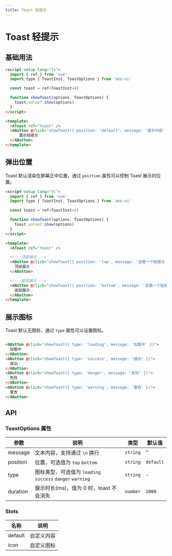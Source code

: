 ```yaml
---
title: Toast 轻提示
---
```


# Toast 轻提示

## 基础用法

```html
<script setup lang="ts">
  import { ref } from 'vue'
  import type { ToastInst, ToastOptions } from 'ano-ui'

  const toast = ref<ToastInst>()

  function showToast(options: ToastOptions) {
    toast.value?.show(options)
  }
</script>

<template>
  <AToast ref="toast" />
  <AButton @click="showToast({ position: 'default', message: '提示内容' })">
      展示轻提示
  </AButton>
</template>
```

## 弹出位置

Toast 默认渲染在屏幕正中位置，通过 `position` 属性可以控制 Toast 展示的位置。

```html
<script setup lang="ts">
  import { ref } from 'vue'
  import type { ToastInst, ToastOptions } from 'ano-ui'

  const toast = ref<ToastInst>()

  function showToast(options: ToastOptions) {
    toast.value?.show(options)
  }
</script>

<template>
  <AToast ref="toast" />

  <!-- 顶部展示 -->
  <AButton @click="showToast({ position: 'top', message: '这是一个轻提示 2 秒后消失。' })">
    顶部展示
  </AButton>

  <!-- 底部展示 -->
  <AButton @click="showToast({ position: 'bottom', message: '这是一个轻提示 2 秒后消失。' })">
    底部展示
  </AButton>
</template>
```

## 展示图标

Toast 默认无图标，通过 `type` 属性可以设置图标。

```html

<AButton @click="showToast({ type: 'loading', message: '加载中' })">
  加载中
</AButton>
<AButton @click="showToast({ type: 'success', message: '成功' })">
  成功
</AButton>
<AButton @click="showToast({ type: 'danger', message: '危险' })">
  危险
</AButton>
<AButton @click="showToast({ type: 'warning', message: '警告' })">
  警告
</AButton>
```

## API

### ToastOptions 属性

| 参数 | 说明 | 类型 | 默认值 |
| --- | --- | --- | --- |
| message | 文本内容，支持通过 `\n` 换行 | `string` | '' |
| position | 位置，可选值为 `top` `bottom`  | `string` | `default` |
| type | 图标类型，可选值为 `loading` `success` `danger` `warning` | `string` | - |
| duration | 展示时长(ms)，值为 0 时，toast 不会消失 | `number` | `2000` |

### Slots

| 名称 | 说明 |
| --- | --- |
| default | 自定义内容 |
| icon | 自定义图标 |
